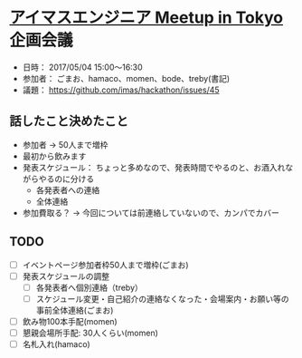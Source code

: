 # [アイマスエンジニア Meetup in Tokyo](https://imas.connpass.com/event/54949/) 企画会議

- 日時： 2017/05/04 15:00〜16:30
- 参加者： ごまお、hamaco、momen、bode、treby(書記)
- 議題： https://github.com/imas/hackathon/issues/45

## 話したこと決めたこと

- 参加者 → 50人まで増枠
- 最初から飲みます
- 発表スケジュール： ちょっと多めなので、発表時間でやるのと、お酒入れながらやるのに分ける
  - 各発表者への連絡
  - 全体連絡
- 参加費取る？ → 今回については前連絡していないので、カンパでカバー

## TODO

- [ ] イベントページ参加者枠50人まで増枠(ごまお)
- [ ] 発表スケジュールの調整
  - [ ] 各発表者へ個別連絡（treby）
  - [ ] スケジュール変更・自己紹介の連絡なくなった・会場案内・お願い等の事前全体連絡(ごまお)
- [ ] 飲み物100本手配(momen)
- [ ] 懇親会場所手配: 30人くらい(momen)
- [ ] 名札入れ(hamaco)

